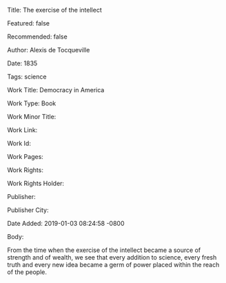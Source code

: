 Title: The exercise of the intellect

Featured: false

Recommended: false

Author: Alexis de Tocqueville

Date: 1835

Tags: science

Work Title: Democracy in America

Work Type: Book

Work Minor Title:  

Work Link: 

Work Id:  

Work Pages:  

Work Rights:  

Work Rights Holder:  

Publisher:  

Publisher City:  

Date Added: 2019-01-03 08:24:58 -0800

Body:

From the time when the exercise of the intellect became a source of strength and of wealth, we see that every addition to science, every fresh truth and every new idea became a germ of power placed within the reach of the people.


